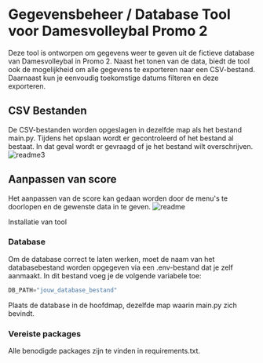 # Gegevensbeheer / Database Tool voor Damesvolleybal Promo 2
Deze tool is ontworpen om gegevens weer te geven uit de fictieve database van Damesvolleybal in Promo 2. Naast het tonen van de data, biedt de tool ook de mogelijkheid om alle gegevens te exporteren naar een CSV-bestand. Daarnaast kun je eenvoudig toekomstige datums filteren en deze exporteren.
## CSV Bestanden
De CSV-bestanden worden opgeslagen in dezelfde map als het bestand main.py. Tijdens het opslaan wordt er gecontroleerd of het bestand al bestaat. In dat geval wordt er gevraagd of je het bestand wilt overschrijven.
![readme3](https://github.com/user-attachments/assets/b410b71e-0e67-49c8-878b-53012218fd4b)

## Aanpassen van score
Het aanpassen van de score kan gedaan worden door de menu's te doorlopen en de gewenste data in te geven.
![readme](https://github.com/user-attachments/assets/63fbaa4e-6957-4e7a-9d62-7ee1a6048189)

Installatie van tool
### Database
Om de database correct te laten werken, moet de naam van het databasebestand worden opgegeven via een .env-bestand dat je zelf aanmaakt. In dit bestand voeg je de volgende variabele toe:


```python
DB_PATH="jouw_database_bestand"
```
Plaats de database in de hoofdmap, dezelfde map waarin main.py zich bevindt.

### Vereiste packages
Alle benodigde packages zijn te vinden in requirements.txt.